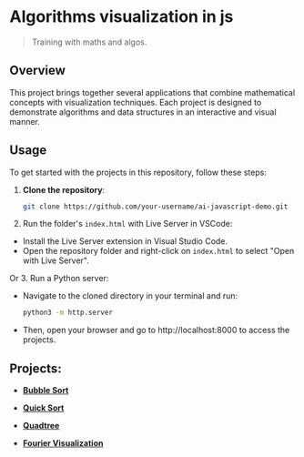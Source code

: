 # Algorithms visualization in js

> Training with maths and algos.

## Overview

This project brings together several applications that combine mathematical concepts with visualization techniques. Each project is designed to demonstrate algorithms and data structures in an interactive and visual manner.

## Usage

To get started with the projects in this repository, follow these steps:

1. **Clone the repository**:

   ```bash
   git clone https://github.com/your-username/ai-javascript-demo.git
   ```

2. Run the folder's `index.html` with Live Server in VSCode:

- Install the Live Server extension in Visual Studio Code.
- Open the repository folder and right-click on `index.html` to select "Open with Live Server".

Or 3. Run a Python server:

- Navigate to the cloned directory in your terminal and run:

  ```bash
  python3 -m http.server
  ```

- Then, open your browser and go to http://localhost:8000 to access the projects.

## Projects:

- **[Bubble Sort](./bubblesort/README.md)**

- **[Quick Sort](./quicksort/README.md)**

- **[Quadtree](./quadtree/README.md)**

- **[Fourier Visualization](./fourier-visualization/README.md)**

